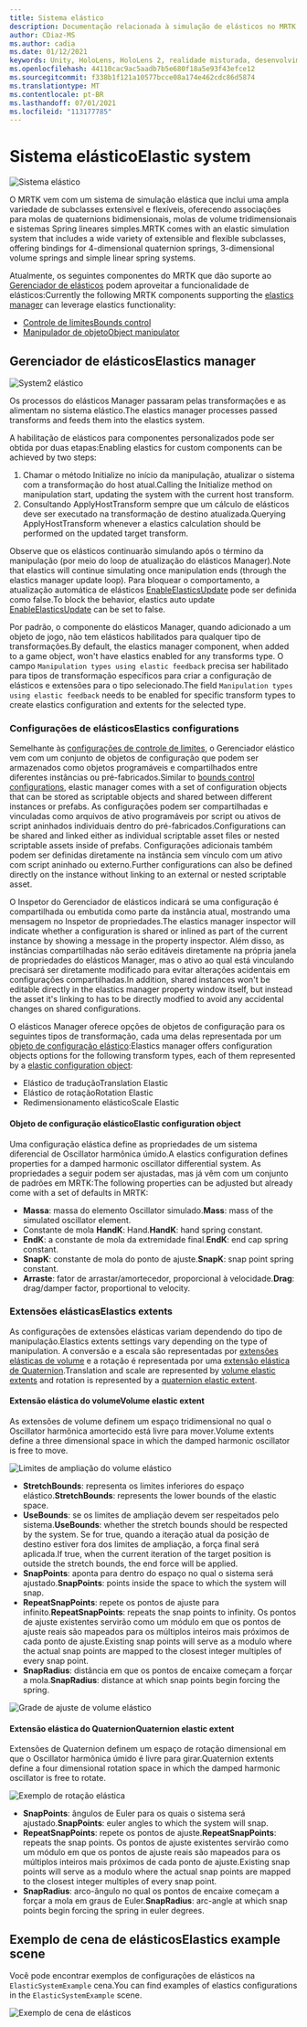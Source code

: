```yaml
---
title: Sistema elástico
description: Documentação relacionada à simulação de elásticos no MRTK
author: CDiaz-MS
ms.author: cadia
ms.date: 01/12/2021
keywords: Unity, HoloLens, HoloLens 2, realidade misturada, desenvolvimento, MRTK, ElasticsSystem,
ms.openlocfilehash: 44110cac9ac5aadb7b5e680f18a5e93f43efce12
ms.sourcegitcommit: f338b1f121a10577bcce08a174e462cdc86d5874
ms.translationtype: MT
ms.contentlocale: pt-BR
ms.lasthandoff: 07/01/2021
ms.locfileid: "113177785"
---
```

# <a name="elastic-system"></a><span data-ttu-id="64ab0-104">Sistema elástico</span><span class="sxs-lookup"><span data-stu-id="64ab0-104">Elastic system</span></span>

![Sistema elástico](../images/elastics/Elastics_Main1.gif)

<span data-ttu-id="64ab0-106">O MRTK vem com um sistema de simulação elástica que inclui uma ampla variedade de subclasses extensível e flexíveis, oferecendo associações para molas de quaternions bidimensionais, molas de volume tridimensionais e sistemas Spring lineares simples.</span><span class="sxs-lookup"><span data-stu-id="64ab0-106">MRTK comes with an elastic simulation system that includes a wide variety of extensible and flexible subclasses, offering bindings for 4-dimensional quaternion springs, 3-dimensional volume springs and simple linear spring systems.</span></span>

<span data-ttu-id="64ab0-107">Atualmente, os seguintes componentes do MRTK que dão suporte ao [Gerenciador de elásticos](xref:Microsoft.MixedReality.Toolkit.Experimental.Physics.ElasticsManager) podem aproveitar a funcionalidade de elásticos:</span><span class="sxs-lookup"><span data-stu-id="64ab0-107">Currently the following MRTK components supporting the [elastics manager](xref:Microsoft.MixedReality.Toolkit.Experimental.Physics.ElasticsManager) can leverage elastics functionality:</span></span>

- [<span data-ttu-id="64ab0-108">Controle de limites</span><span class="sxs-lookup"><span data-stu-id="64ab0-108">Bounds control</span></span>](../ux-building-blocks/bounds-control.md)
- [<span data-ttu-id="64ab0-109">Manipulador de objeto</span><span class="sxs-lookup"><span data-stu-id="64ab0-109">Object manipulator</span></span>](../ux-building-blocks/object-manipulator.md)

## <a name="elastics-manager"></a><span data-ttu-id="64ab0-110">Gerenciador de elásticos</span><span class="sxs-lookup"><span data-stu-id="64ab0-110">Elastics manager</span></span>

![System2 elástico](../images/elastics/Elastics_Main.gif)

<span data-ttu-id="64ab0-112">Os processos do elásticos Manager passaram pelas transformações e as alimentam no sistema elástico.</span><span class="sxs-lookup"><span data-stu-id="64ab0-112">The elastics manager processes passed transforms and feeds them into the elastics system.</span></span>

<span data-ttu-id="64ab0-113">A habilitação de elásticos para componentes personalizados pode ser obtida por duas etapas:</span><span class="sxs-lookup"><span data-stu-id="64ab0-113">Enabling elastics for custom components can be achieved by two steps:</span></span>

1. <span data-ttu-id="64ab0-114">Chamar o método Initialize no início da manipulação, atualizar o sistema com a transformação do host atual.</span><span class="sxs-lookup"><span data-stu-id="64ab0-114">Calling the Initialize method on manipulation start, updating the system with the current host transform.</span></span>
1. <span data-ttu-id="64ab0-115">Consultando ApplyHostTransform sempre que um cálculo de elásticos deve ser executado na transformação de destino atualizada.</span><span class="sxs-lookup"><span data-stu-id="64ab0-115">Querying ApplyHostTransform whenever a elastics calculation should be performed on the updated target transform.</span></span>

<span data-ttu-id="64ab0-116">Observe que os elásticos continuarão simulando após o término da manipulação (por meio do loop de atualização do elásticos Manager).</span><span class="sxs-lookup"><span data-stu-id="64ab0-116">Note that elastics will continue simulating once manipulation ends (through the elastics manager update loop).</span></span> <span data-ttu-id="64ab0-117">Para bloquear o comportamento, a atualização automática de elásticos [EnableElasticsUpdate](xref:Microsoft.MixedReality.Toolkit.Experimental.Physics.ElasticsManager.EnableElasticsUpdate) pode ser definida como false.</span><span class="sxs-lookup"><span data-stu-id="64ab0-117">To block the behavior, elastics auto update [EnableElasticsUpdate](xref:Microsoft.MixedReality.Toolkit.Experimental.Physics.ElasticsManager.EnableElasticsUpdate) can be set to false.</span></span>

<span data-ttu-id="64ab0-118">Por padrão, o componente do elásticos Manager, quando adicionado a um objeto de jogo, não tem elásticos habilitados para qualquer tipo de transformações.</span><span class="sxs-lookup"><span data-stu-id="64ab0-118">By default, the elastics manager component, when added to a game object, won't have elastics enabled for any transforms type.</span></span>
<span data-ttu-id="64ab0-119">O campo `Manipulation types using elastic feedback` precisa ser habilitado para tipos de transformação específicos para criar a configuração de elásticos e extensões para o tipo selecionado.</span><span class="sxs-lookup"><span data-stu-id="64ab0-119">The field `Manipulation types using elastic feedback` needs to be enabled for specific transform types to create elastics configuration and extents for the selected type.</span></span>

### <a name="elastics-configurations"></a><span data-ttu-id="64ab0-120">Configurações de elásticos</span><span class="sxs-lookup"><span data-stu-id="64ab0-120">Elastics configurations</span></span>

<span data-ttu-id="64ab0-121">Semelhante às [configurações de controle de limites](../ux-building-blocks/bounds-control.md#configuration-objects), o Gerenciador elástico vem com um conjunto de objetos de configuração que podem ser armazenados como objetos programáveis e compartilhados entre diferentes instâncias ou pré-fabricados.</span><span class="sxs-lookup"><span data-stu-id="64ab0-121">Similar to [bounds control configurations](../ux-building-blocks/bounds-control.md#configuration-objects), elastic manager comes with a set of configuration objects that can be stored as scriptable objects and shared between different instances or prefabs.</span></span> <span data-ttu-id="64ab0-122">As configurações podem ser compartilhadas e vinculadas como arquivos de ativo programáveis por script ou ativos de script aninhados individuais dentro do pré-fabricados.</span><span class="sxs-lookup"><span data-stu-id="64ab0-122">Configurations can be shared and linked either as individual scriptable asset files or nested scriptable assets inside of prefabs.</span></span> <span data-ttu-id="64ab0-123">Configurações adicionais também podem ser definidas diretamente na instância sem vínculo com um ativo com script aninhado ou externo.</span><span class="sxs-lookup"><span data-stu-id="64ab0-123">Further configurations can also be defined directly on the instance without linking to an external or nested scriptable asset.</span></span>

<span data-ttu-id="64ab0-124">O Inspetor do Gerenciador de elásticos indicará se uma configuração é compartilhada ou embutida como parte da instância atual, mostrando uma mensagem no Inspetor de propriedades.</span><span class="sxs-lookup"><span data-stu-id="64ab0-124">The elastics manager inspector will indicate whether a configuration is shared or inlined as part of the current instance by showing a message in the property inspector.</span></span> <span data-ttu-id="64ab0-125">Além disso, as instâncias compartilhadas não serão editáveis diretamente na própria janela de propriedades do elásticos Manager, mas o ativo ao qual está vinculando precisará ser diretamente modificado para evitar alterações acidentais em configurações compartilhadas.</span><span class="sxs-lookup"><span data-stu-id="64ab0-125">In addition, shared instances won't be editable directly in the elastics manager property window itself, but instead the asset it's linking to has to be directly modfied to avoid any accidental changes on shared configurations.</span></span>

<span data-ttu-id="64ab0-126">O elásticos Manager oferece opções de objetos de configuração para os seguintes tipos de transformação, cada uma delas representada por um [objeto de configuração elástico](#elastic-configuration-object):</span><span class="sxs-lookup"><span data-stu-id="64ab0-126">Elastics manager offers configuration objects options for the following transform types, each of them represented by a [elastic configuration object](#elastic-configuration-object):</span></span>

- <span data-ttu-id="64ab0-127">Elástico de tradução</span><span class="sxs-lookup"><span data-stu-id="64ab0-127">Translation Elastic</span></span>
- <span data-ttu-id="64ab0-128">Elástico de rotação</span><span class="sxs-lookup"><span data-stu-id="64ab0-128">Rotation Elastic</span></span>
- <span data-ttu-id="64ab0-129">Redimensionamento elástico</span><span class="sxs-lookup"><span data-stu-id="64ab0-129">Scale Elastic</span></span>

#### <a name="elastic-configuration-object"></a><span data-ttu-id="64ab0-130">Objeto de configuração elástico</span><span class="sxs-lookup"><span data-stu-id="64ab0-130">Elastic configuration object</span></span>

<span data-ttu-id="64ab0-131">Uma configuração elástica define as propriedades de um sistema diferencial de Oscillator harmônica úmido.</span><span class="sxs-lookup"><span data-stu-id="64ab0-131">A elastics configuration defines properties for a damped harmonic oscillator differential system.</span></span>
<span data-ttu-id="64ab0-132">As propriedades a seguir podem ser ajustadas, mas já vêm com um conjunto de padrões em MRTK:</span><span class="sxs-lookup"><span data-stu-id="64ab0-132">The following properties can be adjusted but already come with a set of defaults in MRTK:</span></span>

- <span data-ttu-id="64ab0-133">**Massa**: massa do elemento Oscillator simulado.</span><span class="sxs-lookup"><span data-stu-id="64ab0-133">**Mass**: mass of the simulated oscillator element.</span></span>
- <span data-ttu-id="64ab0-134">Constante de mola **HandK**: Hand.</span><span class="sxs-lookup"><span data-stu-id="64ab0-134">**HandK**: hand spring constant.</span></span>
- <span data-ttu-id="64ab0-135">**EndK**: a constante de mola da extremidade final.</span><span class="sxs-lookup"><span data-stu-id="64ab0-135">**EndK**: end cap spring constant.</span></span>
- <span data-ttu-id="64ab0-136">**SnapK**: constante de mola do ponto de ajuste.</span><span class="sxs-lookup"><span data-stu-id="64ab0-136">**SnapK**: snap point spring constant.</span></span>
- <span data-ttu-id="64ab0-137">**Arraste**: fator de arrastar/amortecedor, proporcional à velocidade.</span><span class="sxs-lookup"><span data-stu-id="64ab0-137">**Drag**: drag/damper factor, proportional to velocity.</span></span>

### <a name="elastics-extents"></a><span data-ttu-id="64ab0-138">Extensões elásticas</span><span class="sxs-lookup"><span data-stu-id="64ab0-138">Elastics extents</span></span>

<span data-ttu-id="64ab0-139">As configurações de extensões elásticas variam dependendo do tipo de manipulação.</span><span class="sxs-lookup"><span data-stu-id="64ab0-139">Elastics extents settings vary depending on the type of manipulation.</span></span> <span data-ttu-id="64ab0-140">A conversão e a escala são representadas por [extensões elásticas de volume](#volume-elastic-extent) e a rotação é representada por uma [extensão elástica de Quaternion](#quaternion-elastic-extent).</span><span class="sxs-lookup"><span data-stu-id="64ab0-140">Translation and scale are represented by [volume elastic extents](#volume-elastic-extent) and rotation is represented by a [quaternion elastic extent](#quaternion-elastic-extent).</span></span>

#### <a name="volume-elastic-extent"></a><span data-ttu-id="64ab0-141">Extensão elástica do volume</span><span class="sxs-lookup"><span data-stu-id="64ab0-141">Volume elastic extent</span></span>

<span data-ttu-id="64ab0-142">As extensões de volume definem um espaço tridimensional no qual o Oscillator harmônica amortecido está livre para mover.</span><span class="sxs-lookup"><span data-stu-id="64ab0-142">Volume extents define a three dimensional space in which the damped harmonic oscillator is free to move.</span></span>

![Limites de ampliação do volume elástico](../images/elastics/Elastics_Volume_Bounds.gif)

- <span data-ttu-id="64ab0-144">**StretchBounds**: representa os limites inferiores do espaço elástico.</span><span class="sxs-lookup"><span data-stu-id="64ab0-144">**StretchBounds**: represents the lower bounds of the elastic space.</span></span>
- <span data-ttu-id="64ab0-145">**UseBounds**: se os limites de ampliação devem ser respeitados pelo sistema.</span><span class="sxs-lookup"><span data-stu-id="64ab0-145">**UseBounds**: whether the stretch bounds should be respected by the system.</span></span> <span data-ttu-id="64ab0-146">Se for true, quando a iteração atual da posição de destino estiver fora dos limites de ampliação, a força final será aplicada.</span><span class="sxs-lookup"><span data-stu-id="64ab0-146">If true, when the current iteration of the target position is outside the stretch bounds, the end force will be applied.</span></span>
- <span data-ttu-id="64ab0-147">**SnapPoints**: aponta para dentro do espaço no qual o sistema será ajustado.</span><span class="sxs-lookup"><span data-stu-id="64ab0-147">**SnapPoints**: points inside the space to which the system will snap.</span></span>
- <span data-ttu-id="64ab0-148">**RepeatSnapPoints**: repete os pontos de ajuste para infinito.</span><span class="sxs-lookup"><span data-stu-id="64ab0-148">**RepeatSnapPoints**: repeats the snap points to infinity.</span></span> <span data-ttu-id="64ab0-149">Os pontos de ajuste existentes servirão como um módulo em que os pontos de ajuste reais são mapeados para os múltiplos inteiros mais próximos de cada ponto de ajuste.</span><span class="sxs-lookup"><span data-stu-id="64ab0-149">Existing snap points will serve as a modulo where the actual snap points are mapped to the closest integer multiples of every snap point.</span></span>
- <span data-ttu-id="64ab0-150">**SnapRadius**: distância em que os pontos de encaixe começam a forçar a mola.</span><span class="sxs-lookup"><span data-stu-id="64ab0-150">**SnapRadius**: distance at which snap points begin forcing the spring.</span></span>

![Grade de ajuste de volume elástico](../images/elastics/Elastics_Volume_Snap.gif)

#### <a name="quaternion-elastic-extent"></a><span data-ttu-id="64ab0-152">Extensão elástica do Quaternion</span><span class="sxs-lookup"><span data-stu-id="64ab0-152">Quaternion elastic extent</span></span>

<span data-ttu-id="64ab0-153">Extensões de Quaternion definem um espaço de rotação dimensional em que o Oscillator harmônica úmido é livre para girar.</span><span class="sxs-lookup"><span data-stu-id="64ab0-153">Quaternion extents define a four dimensional rotation space in which the damped harmonic oscillator is free to rotate.</span></span>

![Exemplo de rotação elástica](../images/elastics/Elastics_Rotation.gif)

- <span data-ttu-id="64ab0-155">**SnapPoints**: ângulos de Euler para os quais o sistema será ajustado.</span><span class="sxs-lookup"><span data-stu-id="64ab0-155">**SnapPoints**: euler angles to which the system will snap.</span></span>
- <span data-ttu-id="64ab0-156">**RepeatSnapPoints**: repete os pontos de ajuste.</span><span class="sxs-lookup"><span data-stu-id="64ab0-156">**RepeatSnapPoints**: repeats the snap points.</span></span> <span data-ttu-id="64ab0-157">Os pontos de ajuste existentes servirão como um módulo em que os pontos de ajuste reais são mapeados para os múltiplos inteiros mais próximos de cada ponto de ajuste.</span><span class="sxs-lookup"><span data-stu-id="64ab0-157">Existing snap points will serve as a modulo where the actual snap points are mapped to the closest integer multiples of every snap point.</span></span>
- <span data-ttu-id="64ab0-158">**SnapRadius**: arco-ângulo no qual os pontos de encaixe começam a forçar a mola em graus de Euler.</span><span class="sxs-lookup"><span data-stu-id="64ab0-158">**SnapRadius**: arc-angle at which snap points begin forcing the spring in euler degrees.</span></span>

## <a name="elastics-example-scene"></a><span data-ttu-id="64ab0-159">Exemplo de cena de elásticos</span><span class="sxs-lookup"><span data-stu-id="64ab0-159">Elastics example scene</span></span>

<span data-ttu-id="64ab0-160">Você pode encontrar exemplos de configurações de elásticos na `ElasticSystemExample` cena.</span><span class="sxs-lookup"><span data-stu-id="64ab0-160">You can find examples of elastics configurations in the `ElasticSystemExample` scene.</span></span>

![Exemplo de cena de elásticos](../images/elastics/Elastics_Example_Scene.png)
